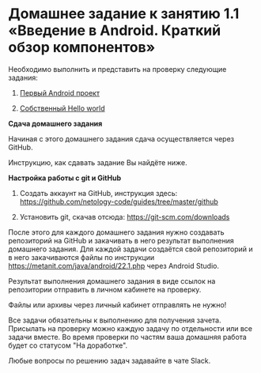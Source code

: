 # Домашнее задание к занятию 1.1 «Введение в Android. Краткий обзор компонентов»

Необходимо выполнить и представить на проверку следующие задания:

1. [Первый Android проект](https://github.com/netology-code/and-homeworks/tree/master/1.1.android-components/1.1.1)

2. [Собственный Hello world](https://github.com/netology-code/and-homeworks/tree/master/1.1.android-components/1.1.2)




**Сдача домашнего задания**

Начиная с этого домашнего задания сдача осуществляется через GitHub.

Инструкцию, как сдавать задание Вы найдёте ниже.


**Настройка работы с git и GitHub**

1. Создать аккаунт на GitHub, инструкция здесь: https://github.com/netology-code/guides/tree/master/github

2. Установить git, скачав отсюда: https://git-scm.com/downloads

После этого для каждого домашнего задания нужно создавать репозиторий на GitHub и закачивать в него результат выполнения домашнего задания. Для каждой задачи создаётся свой репозиторий и в него закачиваются файлы по инструкции https://metanit.com/java/android/22.1.php  через Android Studio.


Результат выполнения домашнего задания в виде ссылок на репозитории отправить в личном кабинете на проверку.

Файлы или архивы через личный кабинет отправлять не нужно!

Все задачи обязательны к выполнению для получения зачета. Присылать на проверку можно каждую задачу по отдельности или все задачи вместе. Во время проверки по частям ваша домашняя работа будет со статусом "На доработке".

Любые вопросы по решению задач задавайте в чате Slack.
